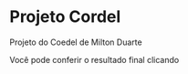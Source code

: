 # Projeto Cordel
Projeto do Coedel de Milton Duarte

<p>Você pode conferir o resultado final clicando <a href="https://fabiodesantanasantos.github.io/projeto-cordel/" target= "_blank>aqui</a>.</p>